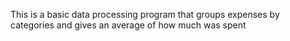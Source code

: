 This is a basic data processing program that groups expenses by categories and gives an average of how much was spent
